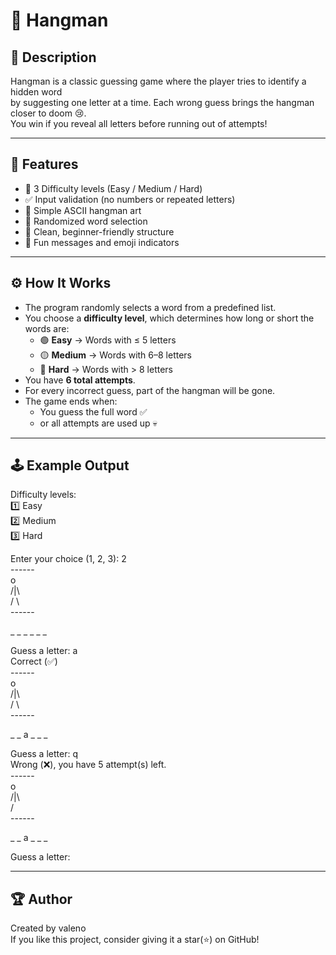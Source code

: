 # 🧩 Hangman 

## 🧠 Description
Hangman is a classic guessing game where the player tries to identify a hidden word  
by suggesting one letter at a time. Each wrong guess brings the hangman closer to doom 😢.  
You win if you reveal all letters before running out of attempts!

---

## 📜 Features
- 🧩 3 Difficulty levels (Easy / Medium / Hard)
- ✅ Input validation (no numbers or repeated letters)
- 🎨 Simple ASCII hangman art
- 🧠 Randomized word selection
- 🎯 Clean, beginner-friendly structure
- 💬 Fun messages and emoji indicators


---

## ⚙️ How It Works
- The program randomly selects a word from a predefined list.  
- You choose a **difficulty level**, which determines how long or short the words are:
  - 🟢 **Easy** → Words with ≤ 5 letters  
  - 🟡 **Medium** → Words with 6–8 letters  
  - 🔴 **Hard** → Words with > 8 letters  
- You have **6 total attempts**.  
- For every incorrect guess, part of the hangman will be gone.  
- The game ends when:
  - You guess the full word ✅
  - or all attempts are used up 💀

---

## 🕹️ Example Output
Difficulty levels: <br>
1️⃣  Easy <br>
2️⃣  Medium <br>
3️⃣  Hard

Enter your choice (1, 2, 3): 2 <br>
------ <br>
 o <br>
/|\ <br>
/ \ <br>
------ <br>

_ _ _ _ _ _ <br>

Guess a letter: a <br>
Correct (✅) <br>
------ <br>
 o <br>
/|\ <br>
/ \ <br>
------ <br>

_ _ a _ _ _

Guess a letter: q <br>
Wrong (❌), you have 5 attempt(s) left. <br>
------ <br>
 o <br>
/|\ <br>
/ <br>
------ <br>

_ _ a _ _ _

Guess a letter:

---

## 🏆 Author
Created by valeno <br>
If you like this project, consider giving it a star(⭐) on GitHub!